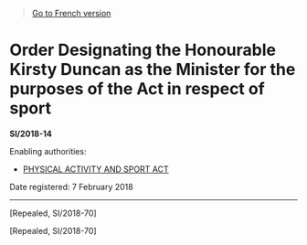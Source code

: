 > [Go to French version](/fr/Règlements/Textes%20réglementaires/2018/14.md)

# Order Designating the Honourable Kirsty Duncan as the Minister for the purposes of the Act in respect of sport

**SI/2018-14**

Enabling authorities: 
- [PHYSICAL ACTIVITY AND SPORT ACT](/en/Acts/Statutes%20of%20Canada/2003/c.%202.md)

Date registered: 7 February 2018

----------


[Repealed, SI/2018-70]

[Repealed, SI/2018-70]


